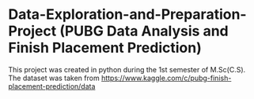 # Data-Exploration-and-Preparation-Project (PUBG Data Analysis and Finish Placement Prediction)
This project was created in python during the 1st semester of M.Sc(C.S).
The dataset was taken from https://www.kaggle.com/c/pubg-finish-placement-prediction/data

